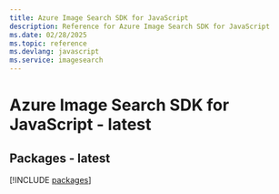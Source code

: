 ```yaml
---
title: Azure Image Search SDK for JavaScript
description: Reference for Azure Image Search SDK for JavaScript
ms.date: 02/28/2025
ms.topic: reference
ms.devlang: javascript
ms.service: imagesearch
---
```

# Azure Image Search SDK for JavaScript - latest
## Packages - latest
[!INCLUDE [packages](image-search-index.md)]